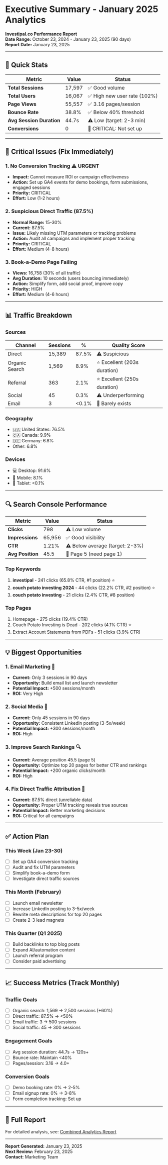 # Executive Summary - January 2025 Analytics
**Investipal.co Performance Report**  
**Date Range:** October 23, 2024 - January 23, 2025 (90 days)  
**Report Date:** January 23, 2025

---

## 🎯 Quick Stats

| Metric | Value | Status |
|--------|-------|--------|
| **Total Sessions** | 17,597 | ✅ Good volume |
| **Total Users** | 16,067 | ✅ High new user rate (102%) |
| **Page Views** | 55,557 | ✅ 3.16 pages/session |
| **Bounce Rate** | 38.8% | ✅ Below 40% threshold |
| **Avg Session Duration** | 44.7s | ⚠️ Low (target: 2-3 min) |
| **Conversions** | 0 | 🚨 CRITICAL: Not set up |

---

## 🚨 Critical Issues (Fix Immediately)

### 1. No Conversion Tracking ⚠️ URGENT
- **Impact:** Cannot measure ROI or campaign effectiveness
- **Action:** Set up GA4 events for demo bookings, form submissions, engaged sessions
- **Priority:** CRITICAL
- **Effort:** Low (1-2 hours)

### 2. Suspicious Direct Traffic (87.5%)
- **Normal Range:** 15-30%
- **Current:** 87.5%
- **Issue:** Likely missing UTM parameters or tracking problems
- **Action:** Audit all campaigns and implement proper tracking
- **Priority:** CRITICAL
- **Effort:** Medium (4-8 hours)

### 3. Book-a-Demo Page Failing
- **Views:** 16,758 (30% of all traffic)
- **Avg Duration:** 10 seconds (users bouncing immediately)
- **Action:** Simplify form, add social proof, improve copy
- **Priority:** HIGH
- **Effort:** Medium (4-6 hours)

---

## 📊 Traffic Breakdown

### Sources
| Channel | Sessions | % | Quality Score |
|---------|----------|---|---------------|
| Direct | 15,389 | 87.5% | ⚠️ Suspicious |
| Organic Search | 1,569 | 8.9% | ⭐ Excellent (203s duration) |
| Referral | 363 | 2.1% | ⭐ Excellent (250s duration) |
| Social | 45 | 0.3% | ⚠️ Underperforming |
| Email | 3 | <0.1% | 🚨 Barely exists |

### Geography
- 🇺🇸 United States: 76.5%
- 🇨🇦 Canada: 9.9%
- 🇩🇪 Germany: 6.8%
- Other: 6.8%

### Devices
- 💻 Desktop: 91.6%
- 📱 Mobile: 8.1%
- 📲 Tablet: <0.1%

---

## 🔍 Search Console Performance

| Metric | Value | Status |
|--------|-------|--------|
| **Clicks** | 798 | ⚠️ Low volume |
| **Impressions** | 65,956 | ✅ Good visibility |
| **CTR** | 1.21% | ⚠️ Below average (target: 2-3%) |
| **Avg Position** | 45.5 | 🚨 Page 5 (need page 1) |

### Top Keywords
1. **investipal** - 241 clicks (65.8% CTR, #1 position) ⭐
2. **couch potato investing 2024** - 44 clicks (22.2% CTR, #2 position) ⭐
3. **couch potato investing** - 21 clicks (2.4% CTR, #8 position)

### Top Pages
1. Homepage - 275 clicks (19.4% CTR)
2. Couch Potato Investing is Dead - 202 clicks (4.1% CTR) ⭐
3. Extract Account Statements from PDFs - 51 clicks (3.9% CTR)

---

## 💡 Biggest Opportunities

### 1. Email Marketing 📧
- **Current:** Only 3 sessions in 90 days
- **Opportunity:** Build email list and launch newsletter
- **Potential Impact:** +500 sessions/month
- **ROI:** Very High

### 2. Social Media 📱
- **Current:** Only 45 sessions in 90 days
- **Opportunity:** Consistent LinkedIn posting (3-5x/week)
- **Potential Impact:** +300 sessions/month
- **ROI:** High

### 3. Improve Search Rankings 🔍
- **Current:** Average position 45.5 (page 5)
- **Opportunity:** Optimize top 20 pages for better CTR and rankings
- **Potential Impact:** +200 organic clicks/month
- **ROI:** High

### 4. Fix Direct Traffic Attribution 🎯
- **Current:** 87.5% direct (unreliable data)
- **Opportunity:** Proper UTM tracking reveals true sources
- **Potential Impact:** Better marketing decisions
- **ROI:** Critical for all campaigns

---

## ✅ Action Plan

### This Week (Jan 23-30)
- [ ] Set up GA4 conversion tracking
- [ ] Audit and fix UTM parameters
- [ ] Simplify book-a-demo form
- [ ] Investigate direct traffic sources

### This Month (February)
- [ ] Launch email newsletter
- [ ] Increase LinkedIn posting to 3-5x/week
- [ ] Rewrite meta descriptions for top 20 pages
- [ ] Create 2-3 lead magnets

### This Quarter (Q1 2025)
- [ ] Build backlinks to top blog posts
- [ ] Expand AI/automation content
- [ ] Launch referral program
- [ ] Consider paid advertising

---

## 📈 Success Metrics (Track Monthly)

### Traffic Goals
- [ ] Organic search: 1,569 → 2,500 sessions (+60%)
- [ ] Direct traffic: 87.5% → <50%
- [ ] Email traffic: 3 → 500 sessions
- [ ] Social traffic: 45 → 300 sessions

### Engagement Goals
- [ ] Avg session duration: 44.7s → 120s+
- [ ] Bounce rate: Maintain <40%
- [ ] Pages/session: 3.16 → 4.0+

### Conversion Goals
- [ ] Demo booking rate: 0% → 2-5%
- [ ] Email signup rate: 0% → 3-8%
- [ ] Form completion tracking: Set up

---

## 📄 Full Report

For detailed analysis, see: [Combined Analytics Report](./combined-analytics-report.md)

---

**Report Generated:** January 23, 2025  
**Next Review:** February 23, 2025  
**Contact:** Marketing Team




